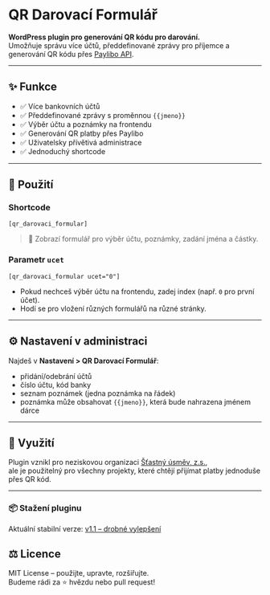 # QR Darovací Formulář

**WordPress plugin pro generování QR kódu pro darování.**  
Umožňuje správu více účtů, předdefinované zprávy pro příjemce a generování QR kódu přes [Paylibo API](https://api.paylibo.com/).

---

## ✨ Funkce

- ✅ Více bankovních účtů
- ✅ Předdefinované zprávy s proměnnou `{{jmeno}}`
- ✅ Výběr účtu a poznámky na frontendu
- ✅ Generování QR platby přes Paylibo
- ✅ Uživatelsky přívětivá administrace
- ✅ Jednoduchý shortcode

---

## 🔧 Použití

### Shortcode

```
[qr_darovaci_formular]
```

> 📌 Zobrazí formulář pro výběr účtu, poznámky, zadání jména a částky.

### Parametr `ucet`

```
[qr_darovaci_formular ucet="0"]
```

- Pokud nechceš výběr účtu na frontendu, zadej index (např. `0` pro první účet).
- Hodí se pro vložení různých formulářů na různé stránky.

---

## ⚙️ Nastavení v administraci

Najdeš v **Nastavení > QR Darovací Formulář**:

- přidání/odebrání účtů
- číslo účtu, kód banky
- seznam poznámek (jedna poznámka na řádek)
- poznámka může obsahovat `{{jmeno}}`, která bude nahrazena jménem dárce

---

## 🧠 Využití

Plugin vznikl pro neziskovou organizaci [Šťastný úsměv, z.s.](https://stastny-usmev.cz),  
ale je použitelný pro všechny projekty, které chtějí přijímat platby jednoduše přes QR kód.

---
### 📦 Stažení pluginu

Aktuální stabilní verze: [v1.1 – drobné vylepšení](https://github.com/adamhornofmedia/QR-Darovaci-Formular/releases/tag/v1.1)


## ⚖️ Licence

MIT License – použijte, upravte, rozšiřujte.  
Budeme rádi za ⭐ hvězdu nebo pull request!
